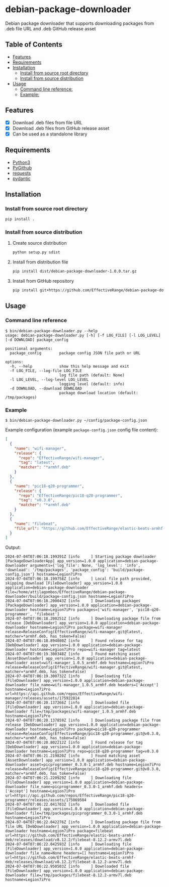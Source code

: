 # debian-package-downloader

Debian package downloader that supports downloading packages from  .deb file URL and .deb GitHub release asset

## Table of Contents

- [Features](#features)
- [Requirements](#requirements)
- [Installation](#installation)
  - [Install from source root directory](#install-from-source-root-directory)
  - [Install from source distribution](#install-from-source-distribution)
- [Usage](#usage)
  - [Command line reference:](#command-line-reference)
  - [Example:](#example)

## Features

- [x] Download .deb files from file URL
- [x] Download .deb files from GitHub release asset
- [x] Can be used as a standalone library

## Requirements

- [Python3](https://www.python.org/downloads/)
- [PyGithub](https://pygithub.readthedocs.io/en/latest/index.html)
- [requests](https://requests.readthedocs.io/en/latest/)
- [pydantic](https://docs.pydantic.dev/latest/#pydantic-examples)

## Installation

### Install from source root directory

```bash
pip install .
```

### Install from source distribution

1. Create source distribution
    ```bash
    python setup.py sdist
    ```

2. Install from distribution file
    ```bash
    pip install dist/debian-package-downloader-1.0.0.tar.gz
    ```

3. Install from GitHub repository
    ```bash
    pip install git+https://github.com/EffectiveRange/debian-package-downloader.git@latest
    ```

## Usage

### Command line reference

```commandline
$ bin/debian-package-downloader.py --help
usage: debian-package-downloader.py [-h] [-f LOG_FILE] [-l LOG_LEVEL] [-d DOWNLOAD] package_config

positional arguments:
  package_config        package config JSON file path or URL

options:
  -h, --help            show this help message and exit
  -f LOG_FILE, --log-file LOG_FILE
                        log file path (default: None)
  -l LOG_LEVEL, --log-level LOG_LEVEL
                        logging level (default: info)
  -d DOWNLOAD, --download DOWNLOAD
                        package download location (default: /tmp/packages)
```

### Example

```commandline
$ bin/debian-package-downloader.py ~/config/package-config.json
```

Example configuration (example `package-config.json` config file content):

```json
[
  {
    "name": "wifi-manager",
    "release": {
      "repo": "EffectiveRange/wifi-manager",
      "tag": "latest",
      "matcher": "*armhf.deb"
    }
  },
  {
    "name": "pic18-q20-programmer",
    "release": {
      "repo": "EffectiveRange/pic18-q20-programmer",
      "tag": "v0.3.0",
      "matcher": "*armhf.deb"
    }
  },
  {
    "name": "filebeat",
    "file_url": "https://github.com/EffectiveRange/elastic-beats-armhf-deb/releases/download/v8.12.2/filebeat-8.12.2-armv7l.deb"
  }
]
```

Output:

```commandline
2024-07-04T07:06:18.199391Z [info     ] Starting package downloader    [PackageDownloaderApp] app_version=1.0.0 application=debian-package-downloader arguments={'log_file': None, 'log_level': 'info', 'download': '/tmp/packages', 'package_config': 'build/package-config.json'} hostname=Legion7iPro
2024-07-04T07:06:18.199758Z [info     ] Local file path provided, skipping download [FileDownloader] app_version=1.0.0 application=debian-package-downloader file=/home/attilagombos/EffectiveRange/debian-package-downloader/build/package-config.json hostname=Legion7iPro
2024-07-04T07:06:18.200043Z [info     ] Downloading packages           [PackageDownloader] app_version=1.0.0 application=debian-package-downloader hostname=Legion7iPro packages=['wifi-manager', 'pic18-q20-programmer', 'filebeat']
2024-07-04T07:06:18.200251Z [info     ] Downloading package file from release [DebDownloader] app_version=1.0.0 application=debian-package-downloader hostname=Legion7iPro package=wifi-manager release=ReleaseConfig(EffectiveRange/wifi-manager.git@latest, matcher=*armhf.deb, has_token=False)
2024-07-04T07:06:18.894080Z [info     ] Found release for tag          [DebDownloader] app_version=1.0.0 application=debian-package-downloader hostname=Legion7iPro repo=wifi-manager tag=latest
2024-07-04T07:06:19.300348Z [info     ] Found matching asset           [AssetDownloader] app_version=1.0.0 application=debian-package-downloader asset=wifi-manager_1.0.5_armhf.deb hostname=Legion7iPro release=ReleaseConfig(EffectiveRange/wifi-manager.git@latest, matcher=*armhf.deb, has_token=False)
2024-07-04T07:06:19.300732Z [info     ] Downloading file               [FileDownloader] app_version=1.0.0 application=debian-package-downloader file_name=wifi-manager_1.0.5_armhf.deb headers=['Accept'] hostname=Legion7iPro url=https://api.github.com/repos/EffectiveRange/wifi-manager/releases/assets/175922814
2024-07-04T07:06:20.137266Z [info     ] Downloaded file                [FileDownloader] app_version=1.0.0 application=debian-package-downloader file=/tmp/packages/wifi-manager_1.0.5_armhf.deb hostname=Legion7iPro
2024-07-04T07:06:20.137859Z [info     ] Downloading package file from release [DebDownloader] app_version=1.0.0 application=debian-package-downloader hostname=Legion7iPro package=pic18-q20-programmer release=ReleaseConfig(EffectiveRange/pic18-q20-programmer.git@v0.3.0, matcher=*armhf.deb, has_token=False)
2024-07-04T07:06:20.802212Z [info     ] Found release for tag          [DebDownloader] app_version=1.0.0 application=debian-package-downloader hostname=Legion7iPro repo=pic18-q20-programmer tag=v0.3.0
2024-07-04T07:06:21.219820Z [info     ] Found matching asset           [AssetDownloader] app_version=1.0.0 application=debian-package-downloader asset=picprogrammer_0.3.0-1_armhf.deb hostname=Legion7iPro release=ReleaseConfig(EffectiveRange/pic18-q20-programmer.git@v0.3.0, matcher=*armhf.deb, has_token=False)
2024-07-04T07:06:21.220929Z [info     ] Downloading file               [FileDownloader] app_version=1.0.0 application=debian-package-downloader file_name=picprogrammer_0.3.0-1_armhf.deb headers=['Accept'] hostname=Legion7iPro url=https://api.github.com/repos/EffectiveRange/pic18-q20-programmer/releases/assets/175069584
2024-07-04T07:06:22.041703Z [info     ] Downloaded file                [FileDownloader] app_version=1.0.0 application=debian-package-downloader file=/tmp/packages/picprogrammer_0.3.0-1_armhf.deb hostname=Legion7iPro
2024-07-04T07:06:22.042276Z [info     ] Downloading package file from file URL [DebDownloader] app_version=1.0.0 application=debian-package-downloader hostname=Legion7iPro package=filebeat url=https://github.com/EffectiveRange/elastic-beats-armhf-deb/releases/download/v8.12.2/filebeat-8.12.2-armv7l.deb
2024-07-04T07:06:22.042593Z [info     ] Downloading file               [FileDownloader] app_version=1.0.0 application=debian-package-downloader file_name=None headers=[] hostname=Legion7iPro url=https://github.com/EffectiveRange/elastic-beats-armhf-deb/releases/download/v8.12.2/filebeat-8.12.2-armv7l.deb
2024-07-04T07:06:22.950503Z [info     ] Downloaded file                [FileDownloader] app_version=1.0.0 application=debian-package-downloader file=/tmp/packages/filebeat-8.12.2-armv7l.deb hostname=Legion7iPro
```
